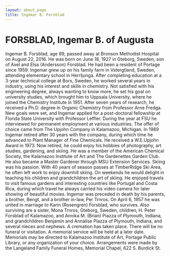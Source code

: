 ```yaml
---
layout: about_page
title: Ingemar B. Forsblad
---
```


FORSBLAD, Ingemar B. of Augusta
===


Ingemar B. Forsblad, age 89, passed away at Bronson Methodist Hospital
on August 22, 2016. He was born on June 18, 1927 in Gteborg, Sweden,
son of Axel and Elsa (Andersson) Forsblad. He had been a resident of
Portage since 1959. Ingemar grew up on his family farm in Vstergtland,
Sweden, attending elementary school in Herrljunga. After completing
education at a 3-year technical college at Bors, Sweden, he worked
several years in industry, using his interest and skills in
chemistry. Not satisfied with his engineering degree, always wanting
to know more, he set his goal on university studies, which brought him
to Uppsala University, where he joined the Chemistry Institute in
1951. After seven years of research, he received a Ph.D. degree in
Organic Chemistry from Professor Arne Fredga. New goals were set, and
Ingemar applied for a post-doctoral fellowship at Florida State
University with Professor Leffler. During the year at FSU he
interviewed for permanent employment at various industries. The offer
of choice came from The Upjohn Company in Kalamazoo, Michigan. In 1989
Ingemar retired after 30 years with the company, during which time he
advanced to Plant Manager of Fine Chemicals. He received a W.E.Upjohn
Award in 1973. Now retired, he could enjoy his hobbies of photography,
art studies, gardening, and skiing. He was a member of the American
Chemical Society, the Kalamazoo Institute of Art and The Gardenettes
Garden Club. He also became a Master Gardener through MSU Extension
Services. Skiing was his passion. With 40 years of season passes at
TimberRidge Ski Area, he often left work to enjoy downhill skiing. On
weekends he would delight in teaching his children and grandchildren
the art of skiing. He enjoyed travels to visit famous gardens and
interesting countries like Portugal and Costa Rica, during which
travel he always carried his video camera for later showing of
beautiful movies. Ingemar was preceded in death by his parents, a
brother, Bengt, and a brother in-law, Per Trnros. On April 6, 1957 he
was united in marriage to Karin (Rosengren) Forsblad, who
survives. Also surviving are a sister, Mona Trnros, Gteborg, Sweden,
children, H. Peter Forsblad of Kalamazoo, and Annika M. (Brian) Piazza
of Plymouth, Indiana, and grandchildren Benjamin and Annalise Piazza
of Plymouth, Indiana, and several nieces and nephews. A cremation has
taken place. There will be no funeral or visitation. A memorial
service will be held at a later date. Memorials may be directed to
Kalamazoo Institute of Art, Portage Public Library, or any
organization of your choice. Arrangements were made by the Langeland
Family Funeral Homes, Memorial Chapel, 622 S. Burdick St.